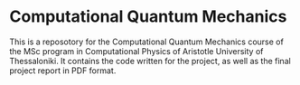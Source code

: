 # Computational Quantum Mechanics
This is a reposotory for the Computational Quantum Mechanics course of the MSc program in Computational Physics of Aristotle University of Thessaloniki. It contains the code written for the project, as well as the final project report in PDF format.
